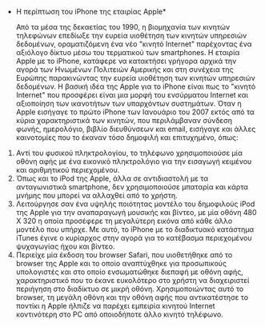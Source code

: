 * Η περίπτωση του iPhone της εταιρίας Apple*

  Από τα μέσα της δεκαετίας του 1990, η βιομηχανία των κινητών τηλεφώνων επεδίωξε
την ευρεία υιοθέτηση των κινητών υπηρεσιών δεδομένων, οραματιζόμενη ένα νέο
"κινητό Internet" παρέχοντας ένα αξιόλογο δίκτυο μέσω του τερματικού των
smartphones. H εταιρία Apple με το iPhone, κατάφερε να κατακτήσει γρήγορα αρχικά
την αγορά των Ηνωμένων Πολιτειών Αμερικής και στη συνέχεια της Ευρώπης
παρακινώντας την ευρεία υιοθέτηση των κινητών υπηρεσιών δεδομένων.
Η βασική ιδέα της Apple για το iPhone είναι πως το "κινητό Internet" που προσφέρει
είναι μια μορφή του ενσύρματου Internet και αξιοποίηση των ικανοτήτων των υπαρχόντων
συστημάτων.
Όταν η Apple εισήγαγε το πρώτο iPhone των Ιανουάριο του 2007 εκτός από τα κύρια
χαρακτηριστικά των κινητών,  που περιλάμβαναν σύνδεση φωνής, ημερολόγιο,
βιβλίο διευθύνσεων και email, εισήγαγε και άλλες καινοτομίες που το έκαναν τόσο
δημοφιλή και επιτυχημένο, όπως:
1. Αντί του φυσικού πληκτρολογίου, το τηλέφωνο χρησιμοποιούσε μία οθόνη αφής με
ένα  εικονικό πληκτρολόγιο για την εισαγωγή κειμένου και αριθμητικού περιεχομένου.
2. Όπως και το iPod της Apple, άλλα σε αντιδιαστολή με τα ανταγωνιστικά smartphone,
δεν χρησιμοποιούσε μπαταρία και κάρτα μνήμης που μπορεί να αλλαχθεί από το χρήστη.
3. Λειτούργησε σαν ένα υψηλής ποιότητας μοντέλο του δημοφιλούς iPod της Apple για
την αναπαραγωγή μουσικής και βίντεο, με μία οθόνη 480 Χ 320 η οποία προσέφερε τη
μεγαλύτερη εικόνα από κάθε άλλο μοντέλο που υπήρχε. Με αυτό, το iPhone  με το
διαδικτυακό κατάστημα iTunes έγινε ο κυρίαρχος στην αγορά για το κατέβασμα
περιεχομένου ψυχαγωγίας ήχου και βίντεο.
4. Περιείχε μία έκδοση του browser Safari, που υιοθετήθηκε από το browser
της Apple και το οποίο αναπτύχθηκε για προσωπικούς υπολογιστές και στο οποίο
ενσωματώθηκε  διεπαφή με οθόνη αφής, χαρακτηριστικό που το έκανε ευκολότερο στο
χρήστη να διαχειριστεί περιήγηση στο διαδίκτυο σε μικρή οθόνη.
Χρησιμοποιώντας αυτό το browser, τη μεγάλη οθόνη και την οθόνη αφής που αντικατέστησε
το ποντίκι η Apple  ήλπιζε να παρέχει εμπειρία κινητού Internet κοντινότερη στο
PC από οποιοδήποτε άλλο κινητό τηλέφωνο.
